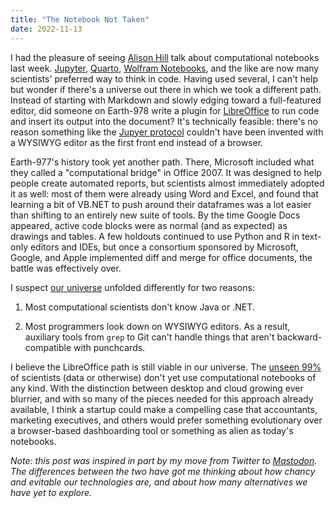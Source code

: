 ```yaml
---
title: "The Notebook Not Taken"
date: 2022-11-13
---
```


I had the pleasure of seeing [Alison Hill](https://www.apreshill.com/)
talk about computational notebooks last week.
[Jupyter](https://jupyter.org/),
[Quarto](https://quarto.org/),
[Wolfram Notebooks](https://www.wolfram.com/notebooks/),
and the like are now many scientists' preferred way to think in code.
Having used several,
I can't help but wonder if there's a universe out there
in which we took a different path.
Instead of starting with Markdown and slowly edging toward a full-featured editor,
did someone on Earth-978 write a plugin for [LibreOffice](https://www.libreoffice.org/)
to run code and insert its output into the document?
It's technically feasible:
there's no reason something like the [Jupyer protocol](https://jupyter-protocol.readthedocs.io/)
couldn't have been invented with a WYSIWYG editor as the first front end
instead of a browser.

Earth-977's history took yet another path.
There,
Microsoft included what they called a "computational bridge" in Office 2007.
It was designed to help people create automated reports,
but scientists almost immediately adopted it as well:
most of them were already using Word and Excel,
and found that learning a bit of VB.NET to push around their dataframes
was a lot easier than shifting to an entirely new suite of tools.
By the time Google Docs appeared,
active code blocks were as normal (and as expected) as drawings and tables.
A few holdouts continued to use Python and R in text-only editors and IDEs,
but once a consortium sponsored by Microsoft, Google, and Apple
implemented diff and merge for office documents,
the battle was effectively over.

I suspect [our universe](https://marvel.fandom.com/wiki/Earth-1218) unfolded differently
for two reasons:

1.  Most computational scientists don't know Java or .NET.

2.  Most programmers look down on WYSIWYG editors.
    As a result,
    auxiliary tools from `grep` to Git can't handle things
    that aren't backward-compatible with punchcards.

I believe the LibreOffice path is still viable in our universe.
The [unseen 99%](https://www.hanselman.com/blog/dark-matter-developers-the-unseen-99)
of scientists (data or otherwise)
don't yet use computational notebooks of any kind.
With the distinction between desktop and cloud growing ever blurrier,
and with so many of the pieces needed for this approach already available,
I think a startup could make a compelling case that
accountants, marketing executives, and others
would prefer something evolutionary
over a browser-based dashboarding tool
or something as alien as today's notebooks.

*Note: this post was inspired in part by my move from Twitter to
[Mastodon](https://mastodon.social/@gvwilson).
The differences between the two have got me thinking about
how chancy and evitable our technologies are,
and about how many alternatives we have yet to explore.*

